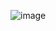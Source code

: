 ![image](https://user-images.githubusercontent.com/61215550/165004838-28b5de88-9fd6-4ba9-a113-448babd4dc69.png)
